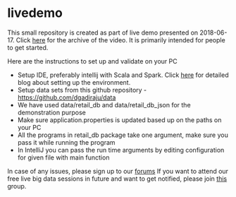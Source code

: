 # livedemo
This small repository is created as part of live demo presented on 2018-06-17. Click [here](http://discuss.itversity.com/t/getting-started-with-spark-2-using-scala-20180617/13160) for the archive of the video.
It is primarily intended for people to get started.

Here are the instructions to set up and validate on your PC

* Setup IDE, preferably intellij with Scala and Spark. Click [here](https://kaizen.itversity.com/setup-development-environment-intellij-and-scala-big-data-hadoop-and-spark/) for detailed blog about setting up the environment.
* Setup data sets from this github repository - https://github.com/dgadiraju/data
* We have used data/retail_db and data/retail_db_json for the demonstration purpose
* Make sure application.properties is updated based up on the paths on your PC
* All the programs in retail_db package take one argument, make sure you pass it while running the program
* In IntelliJ you can pass the run time arguments by editing configuration for given file with main function

In case of any issues, please sign up to our [forums](http://discuss.itversity.com)
If you want to attend our free live big data sessions in future and want to get notified, please join [this](http://discuss.itversity.com/groups/free-live-bigdata) group. 
